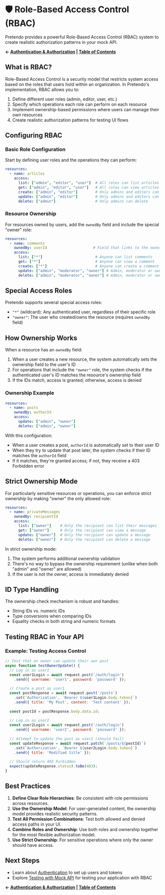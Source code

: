 # 🛡️ Role-Based Access Control (RBAC)

Pretendo provides a powerful Role-Based Access Control (RBAC) system to create realistic authorization patterns in your mock API.

**← [Authentication & Authorization](./authentication.md) | [Table of Contents](./README.md)**

## What is RBAC?

Role-Based Access Control is a security model that restricts system access based on the roles that users hold within an organization. In Pretendo's implementation, RBAC allows you to:

1. Define different user roles (admin, editor, user, etc.)
2. Specify which operations each role can perform on each resource
3. Implement ownership-based permissions where users can manage their own resources
4. Create realistic authorization patterns for testing UI flows

## Configuring RBAC

### Basic Role Configuration

Start by defining user roles and the operations they can perform:

```yaml
resources:
  - name: articles
    access:
      list: ["admin", "editor", "user"]  # All roles can list articles
      get: ["admin", "editor", "user"]   # All roles can view articles
      create: ["admin", "editor"]        # Only admins and editors can create
      update: ["admin", "editor"]        # Only admins and editors can update
      delete: ["admin"]                  # Only admins can delete
```

### Resource Ownership

For resources owned by users, add the `ownedBy` field and include the special "owner" role:

```yaml
resources:
  - name: comments
    ownedBy: userId                     # Field that links to the owner
    access:
      list: ["*"]                        # Anyone can list comments
      get: ["*"]                         # Anyone can view a comment
      create: ["*"]                      # Anyone can create a comment
      update: ["admin", "moderator", "owner"] # Admin, moderator or owner can edit
      delete: ["admin", "moderator", "owner"] # Admin, moderator or owner can delete
```

## Special Access Roles

Pretendo supports several special access roles:

- `"*"` (wildcard): Any authenticated user, regardless of their specific role
- `"owner"`: The user who created/owns the resource (requires `ownedBy` field)

## How Ownership Works

When a resource has an `ownedBy` field:

1. When a user creates a new resource, the system automatically sets the ownership field to the user's ID
2. For operations that include the `"owner"` role, the system checks if the authenticated user's ID matches the resource's ownership field
3. If the IDs match, access is granted; otherwise, access is denied

### Ownership Example

```yaml
resources:
  - name: posts
    ownedBy: authorId
    access:
      update: ["admin", "owner"]
      delete: ["admin", "owner"]
```

With this configuration:
- When a user creates a post, `authorId` is automatically set to their user ID
- When they try to update that post later, the system checks if their ID matches the `authorId` field
- If it matches, they're granted access; if not, they receive a 403 Forbidden error

## Strict Ownership Mode

For particularly sensitive resources or operations, you can enforce strict ownership by making "owner" the only allowed role:

```yaml
resources:
  - name: privateMessages
    ownedBy: recipientId
    access:
      list: ["owner"]    # Only the recipient can list their messages
      get: ["owner"]     # Only the recipient can view a message
      update: ["owner"]  # Only the recipient can update a message
      delete: ["owner"]  # Only the recipient can delete a message
```

In strict ownership mode:
1. The system performs additional ownership validation
2. There's no way to bypass the ownership requirement (unlike when both "admin" and "owner" are allowed)
3. If the user is not the owner, access is immediately denied

## ID Type Handling

The ownership check mechanism is robust and handles:
- String IDs vs. numeric IDs
- Type conversions when comparing IDs
- Equality checks in both string and numeric formats

## Testing RBAC in Your API

### Example: Testing Access Control

```javascript
// Test that an owner can update their own post
async function testOwnerUpdate() {
  // Log in as user1
  const user1Login = await request.post('/auth/login')
    .send({ username: 'user1', password: 'password' });
  
  // Create a post as user1
  const postResponse = await request.post('/posts')
    .set('Authorization', `Bearer ${user1Login.body.token}`)
    .send({ title: 'My Post', content: 'Test content' });
  
  const postId = postResponse.body.data.id;
  
  // Log in as user2
  const user2Login = await request.post('/auth/login')
    .send({ username: 'user2', password: 'password' });
  
  // Attempt to update the post as user2 (should fail)
  const updateResponse = await request.patch(`/posts/${postId}`)
    .set('Authorization', `Bearer ${user2Login.body.token}`)
    .send({ title: 'Modified title' });
  
  // Should return 403 Forbidden
  expect(updateResponse.status).toBe(403);
}
```

## Best Practices

1. **Define Clear Role Hierarchies**: Be consistent with role permissions across resources.
2. **Use the Ownership Model**: For user-generated content, the ownership model provides realistic security patterns.
3. **Test All Permission Combinations**: Test both allowed and denied access paths in your UI.
4. **Combine Roles and Ownership**: Use both roles and ownership together for the most flexible authorization model.
5. **Use Strict Ownership**: For sensitive operations where only the owner should have access.

## Next Steps

- Learn about [Authentication](./authentication.md) to set up users and tokens
- Explore [Testing with Mock API](./testing.md) for testing your application with RBAC

**← [Authentication & Authorization](./authentication.md) | [Table of Contents](./README.md)**
